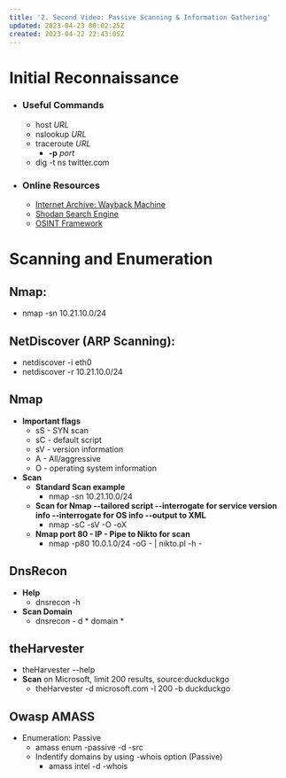 ```yaml
---
title: '2. Second Video: Passive Scanning & Information Gathering'
updated: 2023-04-23 00:02:25Z
created: 2023-04-22 22:43:05Z
---
```


# **Initial Reconnaissance**
- ### **Useful Commands**
	- host *URL*
	- nslookup *URL*
	- traceroute *URL*
		- **-p** _port_
	- dig -t ns twitter.com

- ### **Online Resources**
	- [Internet Archive: Wayback Machine](https://archive.org/web/)
	- [Shodan Search Engine](https://www.shodan.io/)
	- [OSINT Framework](https://osintframework.com/)


# **Scanning and Enumeration**
## **Nmap:**
- nmap -sn 10.21.10.0/24

## **NetDiscover (ARP Scanning):**
- netdiscover -i eth0
- netdiscover -r 10.21.10.0/24

## **Nmap**
- **Important flags**
	- sS - SYN scan
	- sC - default script
	- sV - version information
	- A - All/aggressive
	- O - operating system information
- **Scan**
	- **Standard Scan example**
		- nmap -sn 10.21.10.0/24
	- **Scan for Nmap --tailored script --interrogate for service version info --interrogate for OS info --output to XML**
		- nmap -sC -sV -O -oX
	- **Nmap port 80 - IP - Pipe to Nikto for scan** 
		- nmap -p80 10.0.1.0/24 -oG - | nikto.pl -h -

## **DnsRecon**
- **Help**
	- dnsrecon -h
- **Scan Domain**
	- dnsrecon - d * domain *

## **theHarvester**
- theHarvester --help
- **Scan** on Microsoft, limit 200 results, source:duckduckgo
	- theHarvester -d microsoft.com -l 200 -b duckduckgo

## **Owasp AMASS**
- Enumeration: Passive
	- amass enum -passive -d <URL> -src
	- Indentify domains by using -whois option (Passive)
		- amass intel -d <url> -whois
